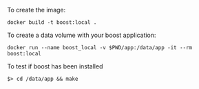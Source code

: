 To create the image:

    docker build -t boost:local .

To create a data volume with your boost application:

    docker run --name boost_local -v $PWD/app:/data/app -it --rm boost:local

To test if boost has been installed 

    $> cd /data/app && make
